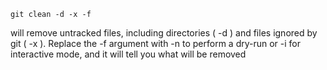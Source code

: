 ```
git clean -d -x -f
```

will remove untracked files, including directories ( -d
) and files ignored by git ( -x
). Replace the -f
argument with -n
to perform a dry-run or -i
for interactive mode, and it will tell you what will be removed
